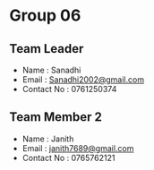 # Group 06

## Team Leader
- Name : Sanadhi
- Email : Sanadhi2002@gmail.com
- Contact No : 0761250374 

## Team Member 2
- Name : Janith
- Email : janith7689@gmail.com
- Contact No : 0765762121